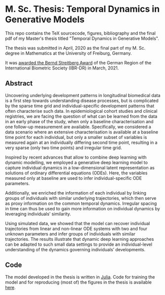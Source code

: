 # M. Sc. Thesis: Temporal Dynamics in Generative Models

This repo contains the TeX sourcecode, figures, bibliography and the final pdf of my Master's thesis titled "Temporal Dynamics in Generative Models". 

The thesis was submitted in April, 2020 as the final part of my M. Sc. degree in Mathematics at the University of Freiburg, Germany. 

It was [awarded the Bernd Streitberg Award](http://www.biometrische-gesellschaft.de/en/nachwuchs/bernd-streitbergpreis/die-preistraeger.html)  of the German Region of the International Biometric Society (IBR-DR) in March, 2021.

## Abstract

Uncovering underlying development patterns in longitudinal biomedical data is a first step towards understanding disease processes, but is complicated by the sparse time grid and individual-specific development patterns that often characterise such data. In epidemiological cohort studies and clinical registries, we are facing the question of what can be learned from the data in an early phase of the study, when only a baseline characterisation and one follow-up measurement are available. Specifically, we considered a data scenario where an extensive characterisation is available at a baseline time point for each individual, but only a smaller subset of variables is measured again at an individually differing second time point, resulting in a very sparse (only two time points) and irregular time grid. 

Inspired by recent advances that allow to combine deep learning with dynamic modelling, we employed a generative deep learning model to capture individual dynamics in a low-dimensional latent representation as solutions of ordinary differential equations (ODEs). Here, the variables measured only at baseline are used to infer individual-specific ODE parameters. 

Additionally, we enriched the information of each individual by linking groups of individuals with similar underlying trajectories, which then serve as proxy information on the common temporal dynamics. Irregular spacing in time can thus be used to gain more information on individual dynamics by leveraging individuals’ similarity. 

Using simulated data, we showed that the model can recover individual trajectories from linear and non-linear ODE systems with two and four unknown parameters and infer groups of individuals with similar trajectories. The results illustrate that dynamic deep learning approaches can be adapted to such small data settings to provide an individual-level understanding of the dynamics governing individuals’ developments. 

## Code 

The model developed in the thesis is written in [Julia](https://julialang.org). Code for training the model and for reproducing (most of) the figures in the thesis is available [here](https://github.com/maren-ha/DeepDynamicModelingWithJust2TimePoints). 
